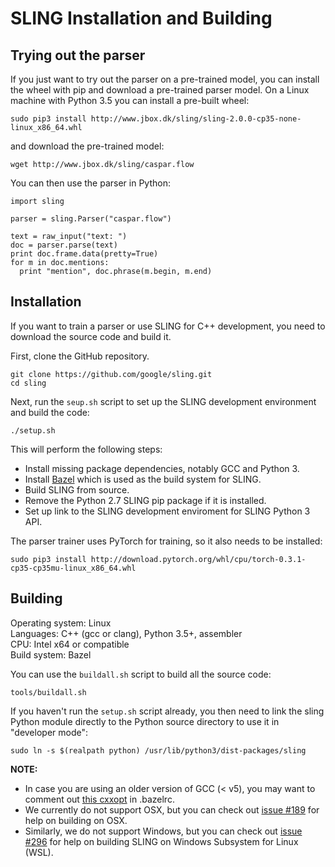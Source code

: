 # SLING Installation and Building

## Trying out the parser

If you just want to try out the parser on a pre-trained model, you can install
the wheel with pip and download a pre-trained parser model. On a Linux machine
with Python 3.5 you can install a pre-built wheel:

```
sudo pip3 install http://www.jbox.dk/sling/sling-2.0.0-cp35-none-linux_x86_64.whl
```
and download the pre-trained model:
```
wget http://www.jbox.dk/sling/caspar.flow
```
You can then use the parser in Python:
```
import sling

parser = sling.Parser("caspar.flow")

text = raw_input("text: ")
doc = parser.parse(text)
print doc.frame.data(pretty=True)
for m in doc.mentions:
  print "mention", doc.phrase(m.begin, m.end)
```

## Installation

If you want to train a parser or use SLING for C++ development, you need to
download the source code and build it.

First, clone the GitHub repository.

```shell
git clone https://github.com/google/sling.git
cd sling
```

Next, run the `seup.sh` script to set up the SLING development environment
and build the code:
```shell
./setup.sh
```

This will perform the following steps:
* Install missing package dependencies, notably GCC and Python 3.
* Install [Bazel](https://bazel.build/) which is used as the build system for
  SLING.
* Build SLING from source.
* Remove the Python 2.7 SLING pip package if it is installed.
* Set up link to the SLING development enviroment for SLING Python 3 API.

The parser trainer uses PyTorch for training, so it also needs to be installed:

```shell
sudo pip3 install http://download.pytorch.org/whl/cpu/torch-0.3.1-cp35-cp35mu-linux_x86_64.whl
```

## Building

Operating system: Linux<br>
Languages: C++ (gcc or clang), Python 3.5+, assembler<br>
CPU: Intel x64 or compatible<br>
Build system: Bazel<br>

You can use the `buildall.sh` script to build all the source code:

```shell
tools/buildall.sh
```

If you haven't run the `setup.sh` script already, you then need to link the
sling Python module directly to the Python source directory to use it in
"developer mode":

```shell
sudo ln -s $(realpath python) /usr/lib/python3/dist-packages/sling
```

**NOTE:**
* In case you are using an older version of GCC (< v5), you may want to comment
  out [this cxxopt](https://github.com/google/sling/blob/f8f0fbd1a18596ccfe6dbfba262a17afd36e2b5f/.bazelrc#L8) in .bazelrc.
* We currently do not support OSX, but you can check out
  [issue #189](https://github.com/google/sling/issues/189) for help on building
  on OSX.
* Similarly, we do not support Windows, but you can check out
  [issue #296](https://github.com/google/sling/issues/296) for help on
  building SLING on Windows Subsystem for Linux (WSL).

